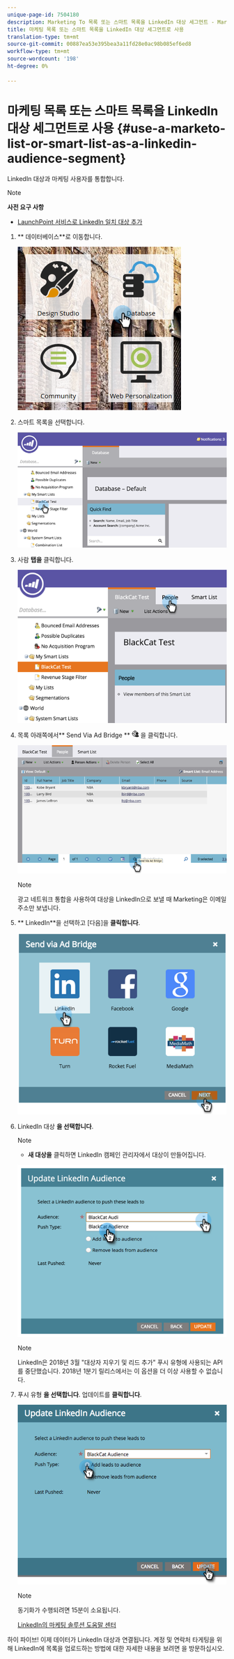 ```yaml
---
unique-page-id: 7504180
description: Marketing To 목록 또는 스마트 목록을 LinkedIn 대상 세그먼트 - Marketing Docs - 제품 문서로 사용
title: 마케팅 목록 또는 스마트 목록을 LinkedIn 대상 세그먼트로 사용
translation-type: tm+mt
source-git-commit: 00887ea53e395bea3a11fd28e0ac98b085ef6ed8
workflow-type: tm+mt
source-wordcount: '198'
ht-degree: 0%

---
```



# 마케팅 목록 또는 스마트 목록을 LinkedIn 대상 세그먼트로 사용 {#use-a-marketo-list-or-smart-list-as-a-linkedin-audience-segment}

LinkedIn 대상과 마케팅 사용자를 통합합니다.

>[!NOTE]
>
>**사전 요구 사항**
>
>* [LaunchPoint 서비스로 LinkedIn 일치 대상 추가](../../../../product-docs/demand-generation/ad-network-integrations/add-linkedin-matched-audiences-as-a-launchpoint-service.md)

>



1. ** 데이터베이스**로 이동합니다.

   ![](assets/db.png)

1. 스마트 목록을 선택합니다.

   ![](assets/two.png)

1. 사람 **탭을** 클릭합니다.

   ![](assets/three-1.png)

1. 목록 아래쪽에서** Send Via Ad Bridge ** ![아이콘](assets/image2015-4-20-18-3a18-3a41.png) 을 클릭합니다.

   ![](assets/four-1.png)

   >[!NOTE]
   >
   >광고 네트워크 통합을 사용하여 대상을 LinkedIn으로 보낼 때 Marketing은 이메일 주소만 보냅니다.

1. ** LinkedIn**을 선택하고 [다음]을 **클릭합니다**.

   ![](assets/image2015-4-20-18-3a7-3a19.png)

1. LinkedIn 대상 **을 선택합니다**.

   >[!NOTE]
   >
   >+ **새 대상을** 클릭하면 LinkedIn 캠페인 관리자에서 대상이 만들어집니다.

   ![](assets/6.png)

   >[!NOTE]
   >
   >LinkedIn은 2018년 3월 &quot;대상자 지우기 및 리드 추가&quot; 푸시 유형에 사용되는 API를 중단했습니다. 2018년 1분기 릴리스에서는 이 옵션을 더 이상 사용할 수 없습니다.

1. 푸시 유형 **을 선택합니다**. 업데이트를 **클릭합니다**.

   ![](assets/7.png)

   >[!NOTE]
   >
   >동기화가 수행되려면 15분이 소요됩니다.

   [LinkedIn의 마케팅 솔루션 도움말 센터](https://www.linkedin.com/help/lms/answer/73938?query=ad%20segment)

하이 파이브! 이제 데이터가 LinkedIn 대상과 연결됩니다. 계정 및 연락처 타게팅을 위해 LinkedIn에 목록을 업로드하는 방법에 대한 자세한 내용을 보려면 을 방문하십시오.